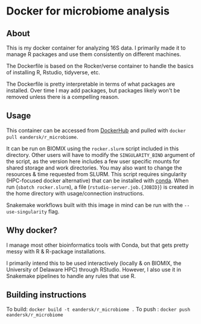 # Docker for microbiome analysis

## About
This is my docker container for analyzing 16S data. I primarily made it to manage R packages and use them consistently on different machines.

The Dockerfile is based on the Rocker/verse container to handle the basics of installing R, Rstudio, tidyverse, etc. 

The Dockerfile is pretty interpretable in terms of what packages are installed. Over time I may add packages, but packages likely won't be removed unless there is a compelling reason.

## Usage
This container can be accessed from [DockerHub](https://hub.docker.com/r/eandersk/r_microbiome) and pulled with `docker pull eandersk/r_microbiome`.

It can be run on BIOMIX using the `rocker.slurm` script included in this directory. Other users will have to modify the `SINGULARITY_BIND` argument of the script, as the version here includes a few user specific mounts for shared storage and work directories. You may also want to change the resources & time requested from SLURM. This script requires singularity (HPC-focused docker alternative) that can be installed with [conda](https://anaconda.org/conda-forge/singularity). When run (`sbatch rocker.slurm`), a file (`rstudio-server.job.{JOBID}`) is created in the home directory with usage/connection instructions.

Snakemake workflows built with this image in mind can be run with the `--use-singularity` flag.

## Why docker?
I manage most other bioinformatics tools with Conda, but that gets pretty messy with R & R-package installations.

I primarily intend this to be used interactively (locally & on BIOMIX, the University of Delaware HPC) through RStudio. However, I also use it in Snakemake pipelines to handle any rules that use R.

## Building instructions
To build: `docker build -t eandersk/r_microbiome .`
To push : `docker push eandersk/r_microbiome`
